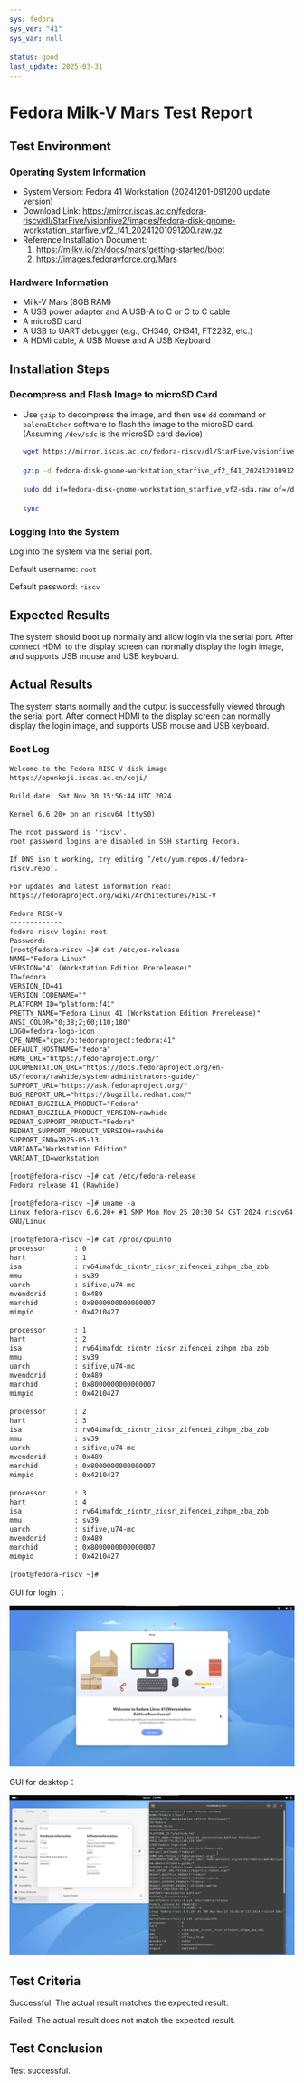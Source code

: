 ```yaml
---
sys: fedora
sys_ver: "41"
sys_var: null

status: good
last_update: 2025-03-31
---
```


# Fedora Milk-V Mars Test Report

## Test Environment

### Operating System Information

- System Version: Fedora 41 Workstation (20241201-091200 update version)
- Download Link: <https://mirror.iscas.ac.cn/fedora-riscv/dl/StarFive/visionfive2/images/fedora-disk-gnome-workstation_starfive_vf2_f41_20241201091200.raw.gz>
- Reference Installation Document:
  1. <https://milkv.io/zh/docs/mars/getting-started/boot>
  2. <https://images.fedoravforce.org/Mars>

### Hardware Information

- Milk-V Mars (8GB RAM)
- A USB power adapter and A USB-A to C or C to C cable
- A microSD card
- A USB to UART debugger (e.g., CH340, CH341, FT2232, etc.)
- A HDMI cable, A USB Mouse and A USB Keyboard

## Installation Steps

### Decompress and Flash Image to microSD Card

- Use `gzip` to decompress the image,  and then use `dd` command or `balenaEtcher` software to flash the image to the microSD card. (Assuming `/dev/sdc` is the microSD card device)

    ```bash
    wget https://mirror.iscas.ac.cn/fedora-riscv/dl/StarFive/visionfive2/images/fedora-disk-gnome-workstation_starfive_vf2_f41_20241201091200.raw.gz

    gzip -d fedora-disk-gnome-workstation_starfive_vf2_f41_20241201091200.raw.gz

    sudo dd if=fedora-disk-gnome-workstation_starfive_vf2-sda.raw of=/dev/sdc bs=1M status=progress

    sync
    ```

### Logging into the System

Log into the system via the serial port.

Default username: `root`

Default password: `riscv`

## Expected Results

The system should boot up normally and allow login via the serial port. After connect HDMI to the display screen can normally display the login image, and supports USB mouse and USB keyboard.

## Actual Results

The system starts normally and the output is successfully viewed through the serial port. After connect HDMI to the display screen can normally display the login image, and supports USB mouse and USB keyboard.

### Boot Log

```log
Welcome to the Fedora RISC-V disk image
https://openkoji.iscas.ac.cn/koji/

Build date: Sat Nov 30 15:56:44 UTC 2024

Kernel 6.6.20+ on an riscv64 (ttyS0)

The root password is 'riscv'.
root password logins are disabled in SSH starting Fedora.

If DNS isn’t working, try editing ‘/etc/yum.repos.d/fedora-riscv.repo’.

For updates and latest information read:
https://fedoraproject.org/wiki/Architectures/RISC-V

Fedora RISC-V
-------------
fedora-riscv login: root
Password:
[root@fedora-riscv ~]# cat /etc/os-release
NAME="Fedora Linux"
VERSION="41 (Workstation Edition Prerelease)"
ID=fedora
VERSION_ID=41
VERSION_CODENAME=""
PLATFORM_ID="platform:f41"
PRETTY_NAME="Fedora Linux 41 (Workstation Edition Prerelease)"
ANSI_COLOR="0;38;2;60;110;180"
LOGO=fedora-logo-icon
CPE_NAME="cpe:/o:fedoraproject:fedora:41"
DEFAULT_HOSTNAME="fedora"
HOME_URL="https://fedoraproject.org/"
DOCUMENTATION_URL="https://docs.fedoraproject.org/en-US/fedora/rawhide/system-administrators-guide/"
SUPPORT_URL="https://ask.fedoraproject.org/"
BUG_REPORT_URL="https://bugzilla.redhat.com/"
REDHAT_BUGZILLA_PRODUCT="Fedora"
REDHAT_BUGZILLA_PRODUCT_VERSION=rawhide
REDHAT_SUPPORT_PRODUCT="Fedora"
REDHAT_SUPPORT_PRODUCT_VERSION=rawhide
SUPPORT_END=2025-05-13
VARIANT="Workstation Edition"
VARIANT_ID=workstation

[root@fedora-riscv ~]# cat /etc/fedora-release
Fedora release 41 (Rawhide)

[root@fedora-riscv ~]# uname -a
Linux fedora-riscv 6.6.20+ #1 SMP Mon Nov 25 20:30:54 CST 2024 riscv64 GNU/Linux

[root@fedora-riscv ~]# cat /proc/cpuinfo
processor       : 0
hart            : 1
isa             : rv64imafdc_zicntr_zicsr_zifencei_zihpm_zba_zbb
mmu             : sv39
uarch           : sifive,u74-mc
mvendorid       : 0x489
marchid         : 0x8000000000000007
mimpid          : 0x4210427

processor       : 1
hart            : 2
isa             : rv64imafdc_zicntr_zicsr_zifencei_zihpm_zba_zbb
mmu             : sv39
uarch           : sifive,u74-mc
mvendorid       : 0x489
marchid         : 0x8000000000000007
mimpid          : 0x4210427

processor       : 2
hart            : 3
isa             : rv64imafdc_zicntr_zicsr_zifencei_zihpm_zba_zbb
mmu             : sv39
uarch           : sifive,u74-mc
mvendorid       : 0x489
marchid         : 0x8000000000000007
mimpid          : 0x4210427

processor       : 3
hart            : 4
isa             : rv64imafdc_zicntr_zicsr_zifencei_zihpm_zba_zbb
mmu             : sv39
uarch           : sifive,u74-mc
mvendorid       : 0x489
marchid         : 0x8000000000000007
mimpid          : 0x4210427

[root@fedora-riscv ~]#
```

GUI for login ：

![GUI for login](./image_login.jpg)

GUI for desktop：

![GUI for desktop](./image_desktop.jpg)

## Test Criteria

Successful: The actual result matches the expected result.

Failed: The actual result does not match the expected result.

## Test Conclusion

Test successful.
